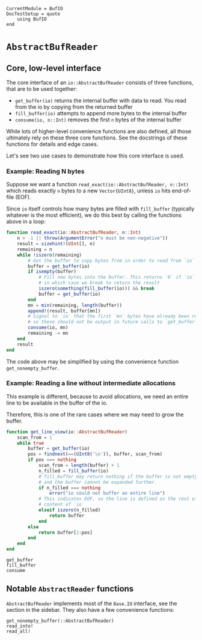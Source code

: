```@meta
CurrentModule = BufIO
DocTestSetup = quote
    using BufIO
end
```

# `AbstractBufReader`
## Core, low-level interface
The core interface of an `io::AbstractBufReader` consists of three functions, that are to be used together:
* `get_buffer(io)` returns the internal buffer with data to read. You read from the io by copying from the returned buffer
* `fill_buffer(io)` attempts to append more bytes to the internal buffer
* `consume(io, n::Int)` removes the first `n` bytes of the internal buffer

While lots of higher-level convenience functions are also defined, all those ultimately rely on these three core functions.
See the docstrings of these functions for details and edge cases.

Let's see two use cases to demonstrate how this core interface is used.

### Example: Reading N bytes
Suppose we want a function `read_exact(io::AbstractBufReader, n::Int)` which reads exactly `n` bytes to a new `Vector{UInt8}`, unless `io` hits end-of-file (EOF).

Since `io` itself controls how many bytes are filled with `fill_buffer` (typically whatever is the most efficient), we do this best by calling the functions above in a loop:

```julia
function read_exact(io::AbstractBufReader, n::Int)
    n > -1 || throw(ArgumentError("n must be non-negative"))
    result = sizehint!(UInt[], n)
    remaining = n
    while !iszero(remaining)
        # Get the buffer to copy bytes from in order to read from `io`
        buffer = get_buffer(io)
        if isempty(buffer)
            # Fill new bytes into the buffer. This returns `0` if `io` if EOF,
            # in which case we break to return the result
            iszero(something(fill_buffer(io))) && break
            buffer = get_buffer(io)
        end
        mn = min(remaining, length(buffer))
        append!(result, buffer[mn])
        # Signal to `io` that the first `mn` bytes have already been read,
        # so these should not be output in future calls to `get_buffer`
        consume(io, mn)
        remaining -= mn
    end
    result
end
```

The code above may be simplified by using the convenience function `get_nonempty_buffer`.

### Example: Reading a line without intermediate allocations
This example is different, because to avoid allocations, we need an entire line to be available
in the buffer of the io.

Therefore, this is one of the rare cases where we may need to grow the buffer.

```julia
function get_line_view(io::AbstractBufReader)
    scan_from = 1
    while true
        buffer = get_buffer(io)
        pos = findnext(==(UInt8('\n')), buffer, scan_from)
        if pos === nothing
            scan_from = length(buffer) + 1
            n_filled = fill_buffer(io)
            # fill_buffer may return nothing if the buffer is not empty,
            # and the buffer cannot be expanded further.
            if n_filled === nothing
                error("io could not buffer an entire line")
            # This indicates EOF, so the line is defined as the rest of the
            # content of `io`
            elseif iszero(n_filled)
                return buffer
            end
        else
            return buffer[1:pos]
        end
    end
end
```

```@docs; canonical=false
get_buffer
fill_buffer
consume
```

## Notable `AbstractReader` functions
`AbstractBufReader` implements most of the `Base.IO` interface, see the section in the sidebar.
They also have a few convenience functions:

```@docs; canonical=false
get_nonempty_buffer(::AbstractBufReader)
read_into!
read_all!
```
